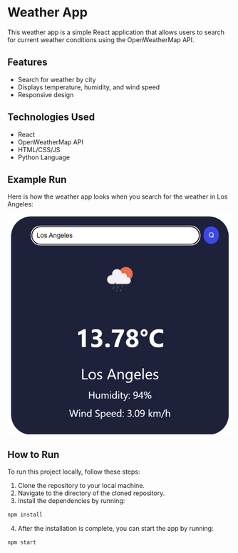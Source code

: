 # Weather App

This weather app is a simple React application that allows users to search for current weather conditions using the OpenWeatherMap API.

## Features

- Search for weather by city
- Displays temperature, humidity, and wind speed
- Responsive design

## Technologies Used

- React
- OpenWeatherMap API
- HTML/CSS/JS
- Python Language

## Example Run

Here is how the weather app looks when you search for the weather in Los Angeles:

![Weather App Example Run](src/test.png)

## How to Run

To run this project locally, follow these steps:

1. Clone the repository to your local machine.
2. Navigate to the directory of the cloned repository.
3. Install the dependencies by running:

```bash
npm install
```
4. After the installation is complete, you can start the app by running:

```bash
npm start
```
